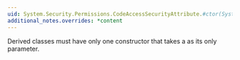 ```yaml
---
uid: System.Security.Permissions.CodeAccessSecurityAttribute.#ctor(System.Security.Permissions.SecurityAction)
additional_notes.overrides: *content
---
```


<p>Derived classes must have only one constructor that takes a <xref href="System.Security.Permissions.SecurityAction"></xref> as its only parameter.</p>


